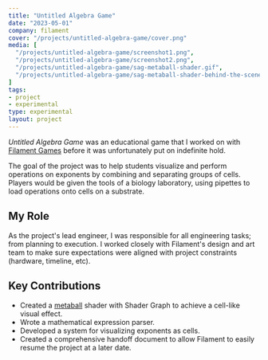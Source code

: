 ```yaml
---
title: "Untitled Algebra Game"
date: "2023-05-01"
company: filament
cover: "/projects/untitled-algebra-game/cover.png"
media: [
  "/projects/untitled-algebra-game/screenshot1.png",
  "/projects/untitled-algebra-game/screenshot2.png",
  "/projects/untitled-algebra-game/sag-metaball-shader.gif",
  "/projects/untitled-algebra-game/sag-metaball-shader-behind-the-scenes.gif",
]
tags:
- project
- experimental
type: experimental
layout: project
---
```


_Untitled Algebra Game_ was an educational game that I worked on with [Filament Games](https://www.filamentgames.com/) before it was unfortunately put on indefinite hold.

The goal of the project was to help students visualize and perform operations on exponents by combining and separating groups of cells. Players would be given the tools of a biology laboratory, using pipettes to load operations onto cells on a substrate.

## My Role
As the project's lead engineer, I was responsible for all engineering tasks; from planning to execution. I worked closely with Filament's design and art team to make sure expectations were aligned with project constraints (hardware, timeline, etc).
  
## Key Contributions
* Created a [metaball](https://en.wikipedia.org/wiki/Metaballs) shader with Shader Graph to achieve a cell-like visual effect.
* Wrote a mathematical expression parser.
* Developed a system for visualizing exponents as cells.
* Created a comprehensive handoff document to allow Filament to easily resume the project at a later date.